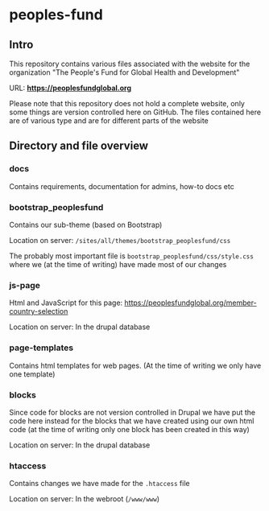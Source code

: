# peoples-fund


## Intro

This repository contains various files associated with the website for the organization "The People's Fund for Global Health and Development"

URL: **https://peoplesfundglobal.org**

Please note that this repository does not hold a complete website, only some things are version controlled here on GitHub. The files contained here are of various type and are for different parts of the website


## Directory and file overview

### docs

Contains requirements, documentation for admins, how-to docs etc

### bootstrap_peoplesfund
Contains our sub-theme (based on Bootstrap)

Location on server: `/sites/all/themes/bootstrap_peoplesfund/css`

The probably most important file is
`bootstrap_peoplesfund/css/style.css`
where we (at the time of writing) have made most of our changes

### js-page

Html and JavaScript for this page: https://peoplesfundglobal.org/member-country-selection

Location on server: In the drupal database

### page-templates

Contains html templates for web pages. (At the time of writing we only have one template)

### blocks

Since code for blocks are not version controlled in Drupal we have put the code here instead for the blocks that we have created using our own html code (at the time of writing only one block has been created in this way)

Location on server: In the drupal database

### htaccess

Contains changes we have made for the `.htaccess` file

Location on server: In the webroot (`/www/www`)

